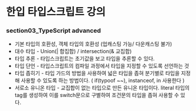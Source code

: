 # 한입 타입스크립트 강의

### section03_TypeScript advanced

- 기본 타입의 호환성, 객체 타입의 호환성 (업캐스팅 가능/ 다운캐스팅 불가)
- 대수 타입 - Union(| 합집합) / intersection(& 교집합)
- 타입 추론 - 타입스크립트는 초기값을 보고 타입을 추론할 수 있다.
- 타입 단언 - 타입스크립트의 컴파일 과정에서 타입을 지정할 수 있도록 선언하는 것
- 타입 좁히기 - 타입 가드의 방법을 사용하여 넓은 타입을 좁혀 분기별로 타입을 지정해 사용할 수 있도록 하는 방법이다. ( if(typoof ~~), instanceof, in 사용한다 )
- 서로소 유니온 타입 - 교집합이 없는 타입으로 만든 유니온 타입이다. literal 타입의 tag를 생성하여 이를 switch문으로 구별하여 조건문의 타입을 좁혀 사용할 수 있다.
